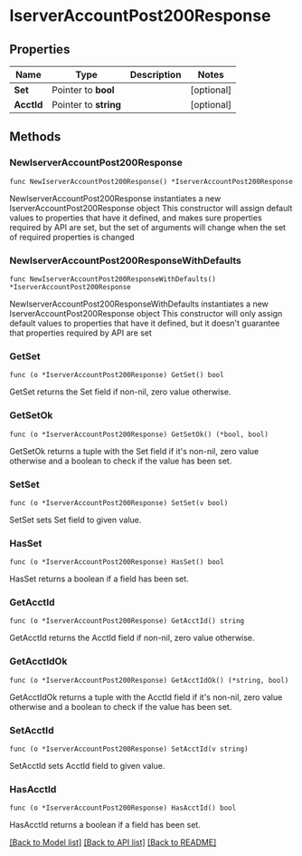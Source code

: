 # IserverAccountPost200Response

## Properties

Name | Type | Description | Notes
------------ | ------------- | ------------- | -------------
**Set** | Pointer to **bool** |  | [optional] 
**AcctId** | Pointer to **string** |  | [optional] 

## Methods

### NewIserverAccountPost200Response

`func NewIserverAccountPost200Response() *IserverAccountPost200Response`

NewIserverAccountPost200Response instantiates a new IserverAccountPost200Response object
This constructor will assign default values to properties that have it defined,
and makes sure properties required by API are set, but the set of arguments
will change when the set of required properties is changed

### NewIserverAccountPost200ResponseWithDefaults

`func NewIserverAccountPost200ResponseWithDefaults() *IserverAccountPost200Response`

NewIserverAccountPost200ResponseWithDefaults instantiates a new IserverAccountPost200Response object
This constructor will only assign default values to properties that have it defined,
but it doesn't guarantee that properties required by API are set

### GetSet

`func (o *IserverAccountPost200Response) GetSet() bool`

GetSet returns the Set field if non-nil, zero value otherwise.

### GetSetOk

`func (o *IserverAccountPost200Response) GetSetOk() (*bool, bool)`

GetSetOk returns a tuple with the Set field if it's non-nil, zero value otherwise
and a boolean to check if the value has been set.

### SetSet

`func (o *IserverAccountPost200Response) SetSet(v bool)`

SetSet sets Set field to given value.

### HasSet

`func (o *IserverAccountPost200Response) HasSet() bool`

HasSet returns a boolean if a field has been set.

### GetAcctId

`func (o *IserverAccountPost200Response) GetAcctId() string`

GetAcctId returns the AcctId field if non-nil, zero value otherwise.

### GetAcctIdOk

`func (o *IserverAccountPost200Response) GetAcctIdOk() (*string, bool)`

GetAcctIdOk returns a tuple with the AcctId field if it's non-nil, zero value otherwise
and a boolean to check if the value has been set.

### SetAcctId

`func (o *IserverAccountPost200Response) SetAcctId(v string)`

SetAcctId sets AcctId field to given value.

### HasAcctId

`func (o *IserverAccountPost200Response) HasAcctId() bool`

HasAcctId returns a boolean if a field has been set.


[[Back to Model list]](../README.md#documentation-for-models) [[Back to API list]](../README.md#documentation-for-api-endpoints) [[Back to README]](../README.md)


